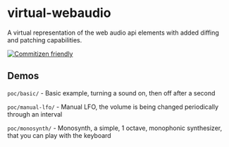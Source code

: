 # virtual-webaudio

A virtual representation of the web audio api elements with added diffing and patching capabilities.

[![Commitizen friendly](https://img.shields.io/badge/commitizen-friendly-brightgreen.svg)](http://commitizen.github.io/cz-cli/)

## Demos

`poc/basic/` - Basic example, turning a sound on, then off after a second

`poc/manual-lfo/` - Manual LFO, the volume is being changed periodically through an interval

`poc/monosynth/` - Monosynth, a simple, 1 octave, monophonic synthesizer, that you can play with the keyboard
